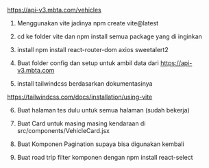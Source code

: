 https://api-v3.mbta.com/vehicles

1. Menggunakan vite jadinya npm create vite@latest

2. cd ke folder vite dan npm install semua package yang di inginkan

3. install npm install react-router-dom axios sweetalert2

4. Buat folder config dan setup untuk ambil data dari https://api-v3.mbta.com

5. install tailwindcss berdasarkan dokumentasinya

https://tailwindcss.com/docs/installation/using-vite

6. Buat halaman tes dulu untuk semua halaman (sudah bekerja)

7. Buat Card untuk masing masing kendaraan di src/components/VehicleCard.jsx

8. Buat Komponen Pagination supaya bisa digunakan kembali

9. Buat road trip filter komponen dengan npm install react-select